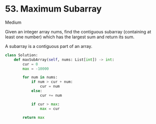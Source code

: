 # 53. Maximum Subarray

Medium

Given an integer array nums, find the contiguous subarray (containing at least
one number) which has the largest sum and return its sum.

A subarray is a contiguous part of an array.

```python
class Solution:
    def maxSubArray(self, nums: List[int]) -> int:
        cur = 0
        max = -10000

        for num in nums:
            if num > cur + num:
                cur = num
            else:
                cur += num

            if cur > max:
                max = cur

        return max
```
